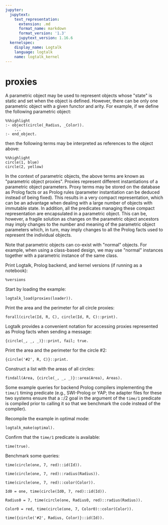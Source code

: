 ```yaml
---
jupyter:
  jupytext:
    text_representation:
      extension: .md
      format_name: markdown
      format_version: '1.3'
      jupytext_version: 1.16.6
  kernelspec:
    display_name: Logtalk
    language: logtalk
    name: logtalk_kernel
---
```


<!--
________________________________________________________________________

This file is part of Logtalk <https://logtalk.org/>  
SPDX-FileCopyrightText: 1998-2025 Paulo Moura <pmoura@logtalk.org>  
SPDX-License-Identifier: Apache-2.0

Licensed under the Apache License, Version 2.0 (the "License");
you may not use this file except in compliance with the License.
You may obtain a copy of the License at

    http://www.apache.org/licenses/LICENSE-2.0

Unless required by applicable law or agreed to in writing, software
distributed under the License is distributed on an "AS IS" BASIS,
WITHOUT WARRANTIES OR CONDITIONS OF ANY KIND, either express or implied.
See the License for the specific language governing permissions and
limitations under the License.
________________________________________________________________________
-->

# proxies

A parametric object may be used to represent objects whose "state" is static 
and set when the object is defined. However, there can be only one parametric 
object with a given functor and arity. For example, if we define the following
parametric object:

```logtalk
%%highlight
:- object(circle(_Radius, _Color)).
	...
:- end_object.
```

then the following terms may be interpreted as references to the object above:

```logtalk
%%highlight
circle(1, blue)
circle(2, yellow)
```

In the context of parametric objects, the above terms are known as "parametric
object proxies". Proxies represent different instantiations of a parametric 
object parameters. Proxy terms may be stored on the database as Prolog facts 
or as Prolog rules (parameter instantiation can be deduced instead of being 
fixed). This results in a very compact representation, which can be an 
advantage when dealing with a large number of objects with immutable state. 
In addition, all the predicates managing these compact representation are 
encapsulated in a parametric object. This can be, however, a fragile solution 
as changes on the parametric object ancestors may imply changes to the number 
and meaning of the parametric object parameters which, in turn, may imply 
changes to all the Prolog facts used to represent the individual objects.

Note that parametric objects can co-exist with "normal" objects. For example, 
when using a class-based design, we may use "normal" instances together with
a parametric instance of the same class.

Print Logtalk, Prolog backend, and kernel versions (if running as a notebook):

```logtalk
%versions
```

Start by loading the example:

```logtalk
logtalk_load(proxies(loader)).
```

Print the area and the perimeter for all circle proxies:

```logtalk
forall(circle(Id, R, C), circle(Id, R, C)::print).
```

<!--
id: #1, area: 4.75291, perimeter: 7.72831, color: blue
id: #2, area: 43.2412, perimeter: 23.3106, color: yellow
id: #3, area: 0.477836, perimeter: 2.45044, color: green
id: #4, area: 103.508, perimeter: 36.0655, color: black
id: #5, area: 217.468, perimeter: 52.2761, color: cyan
true.
-->

Logtalk provides a convenient notation for accessing proxies
represented as Prolog facts when sending a message:

```logtalk
{circle(_, _, _)}::print, fail; true.
```

<!--
id: #1, area: 4.75291, perimeter: 7.72831, color: blue
id: #2, area: 43.2412, perimeter: 23.3106, color: yellow
id: #3, area: 0.477836, perimeter: 2.45044, color: green
id: #4, area: 103.508, perimeter: 36.0655, color: black
id: #5, area: 217.468, perimeter: 52.2761, color: cyan
true.
-->

Print the area and the perimeter for the circle #2:

```logtalk
{circle('#2', R, C)}::print.
```

<!--
id: #2, area: 43.2412, perimeter: 23.3106, color: yellow
R = 3.71, C = yellow.
-->

Construct a list with the areas of all circles:

```logtalk
findall(Area, {circle(_, _, _)}::area(Area), Areas).
```

<!--
Areas = [4.75291, 43.2412, 0.477836, 103.508, 217.468].
-->

Some example queries for backend Prolog compilers implementing the 
`time/1` timing predicate (e.g., SWI-Prolog or YAP; the adapter files
for these two systems ensure that a ::/2 goal in the argument of the
`time/1` predicate is compiled prior to calling it so that we benchmark
the code instead of the compiler).

Recompile the example in optimal mode:

```logtalk
logtalk_make(optimal).
```

<!--
true.
-->

Confirm that the `time/1` predicate is available:

```logtalk
time(true).
```

<!--
% 2 inferences, 0.000 CPU in 0.000 seconds (67% CPU, 250000 Lips)
true.
-->

Benchmark some queries:

```logtalk
time(circle(one, 7, red)::id(Id)).
```

<!--
% 1 inferences, 0.000 CPU in 0.000 seconds (56% CPU, 76923 Lips)
Id = one.
-->

```logtalk
time(circle(one, 7, red)::radius(Radius)).
```

<!--
% 1 inferences, 0.000 CPU in 0.000 seconds (61% CPU, 83333 Lips)
Radius = 7.
-->

```logtalk
time(circle(one, 7, red)::color(Color)).
```

<!--
% 1 inferences, 0.000 CPU in 0.000 seconds (56% CPU, 71429 Lips)
Color = red.
-->

```logtalk
Id0 = one, time(circle(Id0, 7, red)::id(Id)).
```

<!--
% 1 inferences, 0.000 CPU in 0.000 seconds (56% CPU, 76923 Lips)
Id0 = Id, Id = one.
-->

```logtalk
Radius0 = 7, time(circle(one, Radius0, red)::radius(Radius)).
```

<!--
% 1 inferences, 0.000 CPU in 0.000 seconds (61% CPU, 83333 Lips)
Radius0 = Radius, Radius = 7.
-->

```logtalk
Color0 = red, time(circle(one, 7, Color0)::color(Color)).
```

<!--
% 1 inferences, 0.000 CPU in 0.000 seconds (56% CPU, 71429 Lips)
Color0 = Color, Color = red.
-->

```logtalk
time({circle('#2', Radius, Color)}::id(Id)).
```

<!--
% 2 inferences, 0.000 CPU in 0.000 seconds (71% CPU, 90909 Lips)
Radius = 3.71, Color = yellow, Id = '#2'.
-->